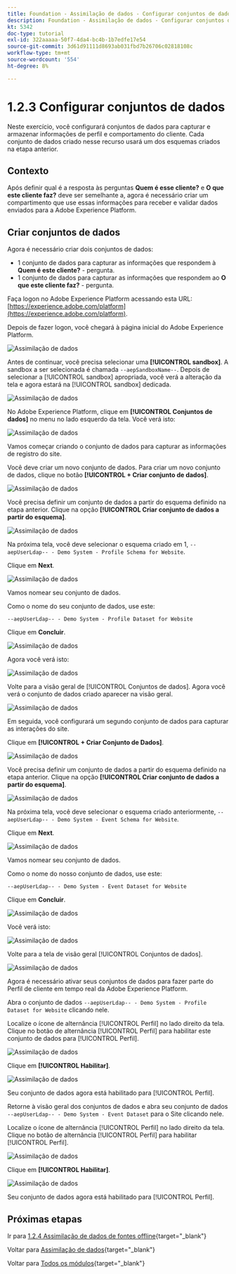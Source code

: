 ```yaml
---
title: Foundation - Assimilação de dados - Configurar conjuntos de dados
description: Foundation - Assimilação de dados - Configurar conjuntos de dados
kt: 5342
doc-type: tutorial
exl-id: 322aaaaa-50f7-4da4-bc4b-1b7edfe17e54
source-git-commit: 3d61d91111d8693ab031fbd7b26706c02818108c
workflow-type: tm+mt
source-wordcount: '554'
ht-degree: 8%

---
```


# 1.2.3 Configurar conjuntos de dados

Neste exercício, você configurará conjuntos de dados para capturar e armazenar informações de perfil e comportamento do cliente. Cada conjunto de dados criado nesse recurso usará um dos esquemas criados na etapa anterior.

## Contexto

Após definir qual é a resposta às perguntas **Quem é esse cliente?** e **O que este cliente faz?** deve ser semelhante a, agora é necessário criar um compartimento que use essas informações para receber e validar dados enviados para a Adobe Experience Platform.

## Criar conjuntos de dados

Agora é necessário criar dois conjuntos de dados:

- 1 conjunto de dados para capturar as informações que respondem à **Quem é este cliente?** - pergunta.
- 1 conjunto de dados para capturar as informações que respondem ao **O que este cliente faz?** - pergunta.

Faça logon no Adobe Experience Platform acessando esta URL: [https://experience.adobe.com/platform](https://experience.adobe.com/platform).

Depois de fazer logon, você chegará à página inicial do Adobe Experience Platform.

![Assimilação de dados](./images/home.png)

Antes de continuar, você precisa selecionar uma **[!UICONTROL sandbox]**. A sandbox a ser selecionada é chamada ``--aepSandboxName--``. Depois de selecionar a [!UICONTROL sandbox] apropriada, você verá a alteração da tela e agora estará na [!UICONTROL sandbox] dedicada.

![Assimilação de dados](./images/sb1.png)

No Adobe Experience Platform, clique em **[!UICONTROL Conjuntos de dados]** no menu no lado esquerdo da tela.  Você verá isto:

![Assimilação de dados](./images/menudatasets.png)

Vamos começar criando o conjunto de dados para capturar as informações de registro do site.

Você deve criar um novo conjunto de dados. Para criar um novo conjunto de dados, clique no botão **[!UICONTROL + Criar conjunto de dados]**.

![Assimilação de dados](./images/createdataset.png)

Você precisa definir um conjunto de dados a partir do esquema definido na etapa anterior. Clique na opção **[!UICONTROL Criar conjunto de dados a partir do esquema]**.

![Assimilação de dados](./images/datasetfromschema.png)

Na próxima tela, você deve selecionar o esquema criado em 1, `--aepUserLdap-- - Demo System - Profile Schema for Website`.

Clique em **Next**.

![Assimilação de dados](./images/schemaselection.png)

Vamos nomear seu conjunto de dados.

Como o nome do seu conjunto de dados, use este:

`--aepUserLdap-- - Demo System - Profile Dataset for Website`

Clique em **Concluir**.

![Assimilação de dados](./images/datasetname.png)

Agora você verá isto:

![Assimilação de dados](./images/dsoverview1.png)

Volte para a visão geral de [!UICONTROL Conjuntos de dados]. Agora você verá o conjunto de dados criado aparecer na visão geral.

![Assimilação de dados](./images/dsoverview2.png)

Em seguida, você configurará um segundo conjunto de dados para capturar as interações do site.

Clique em **[!UICONTROL + Criar Conjunto de Dados]**.

![Assimilação de dados](./images/createdataset.png)


Você precisa definir um conjunto de dados a partir do esquema definido na etapa anterior. Clique na opção **[!UICONTROL Criar conjunto de dados a partir do esquema]**.

![Assimilação de dados](./images/datasetfromschema.png)

Na próxima tela, você deve selecionar o esquema criado anteriormente, `--aepUserLdap-- - Demo System - Event Schema for Website`.

Clique em **Next**.

![Assimilação de dados](./images/schemaselectionee.png)

Vamos nomear seu conjunto de dados.

Como o nome do nosso conjunto de dados, use este:

`--aepUserLdap-- - Demo System - Event Dataset for Website`

Clique em **Concluir**.

![Assimilação de dados](./images/datasetnameee.png)

Você verá isto:

![Assimilação de dados](./images/finish1ee.png)

Volte para a tela de visão geral [!UICONTROL Conjuntos de dados].

![Assimilação de dados](./images/datasetsoverview.png)

Agora é necessário ativar seus conjuntos de dados para fazer parte do Perfil de cliente em tempo real da Adobe Experience Platform.

Abra o conjunto de dados `--aepUserLdap-- - Demo System - Profile Dataset for Website` clicando nele.

Localize o ícone de alternância [!UICONTROL Perfil] no lado direito da tela.
Clique no botão de alternância [!UICONTROL Perfil] para habilitar este conjunto de dados para [!UICONTROL Perfil].

![Assimilação de dados](./images/ds1.png)

Clique em **[!UICONTROL Habilitar]**.

![Assimilação de dados](./images/ds3.png)

Seu conjunto de dados agora está habilitado para [!UICONTROL Perfil].

Retorne à visão geral dos conjuntos de dados e abra seu conjunto de dados `--aepUserLdap-- - Demo System - Event Dataset` para o Site clicando nele.

Localize o ícone de alternância [!UICONTROL Perfil] no lado direito da tela. Clique no botão de alternância [!UICONTROL Perfil] para habilitar [!UICONTROL Perfil].

![Assimilação de dados](./images/ds4.png)

Clique em **[!UICONTROL Habilitar]**.

![Assimilação de dados](./images/ds5.png)

Seu conjunto de dados agora está habilitado para [!UICONTROL Perfil].

## Próximas etapas

Ir para [1.2.4 Assimilação de dados de fontes offline](./ex4.md){target="_blank"}

Voltar para [Assimilação de dados](./data-ingestion.md){target="_blank"}

Voltar para [Todos os módulos](./../../../../overview.md){target="_blank"}
